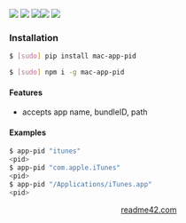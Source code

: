 <!--
https://readme42.com
-->



[![](https://img.shields.io/badge/OS-macOS-blue.svg?longCache=True)]()
[![](https://img.shields.io/pypi/v/mac-app-pid.svg?maxAge=3600)](https://pypi.org/project/mac-app-pid/)
[![](https://img.shields.io/npm/v/mac-app-pid.svg?maxAge=3600)](https://www.npmjs.com/package/mac-app-pid)[![](https://img.shields.io/badge/License-Unlicense-blue.svg?longCache=True)](https://unlicense.org/)
[![](https://github.com/andrewp-as-is/mac-app-pid/workflows/tests42/badge.svg)](https://github.com/andrewp-as-is/mac-app-pid/actions)

### Installation
```bash
$ [sudo] pip install mac-app-pid
```

```bash
$ [sudo] npm i -g mac-app-pid
```

#### Features
+   accepts app name, bundleID, path

#### Examples
```bash
$ app-pid "itunes"
<pid>
$ app-pid "com.apple.iTunes"
<pid>
$ app-pid "/Applications/iTunes.app"
<pid>
```

<p align="center">
    <a href="https://readme42.com/">readme42.com</a>
</p>
